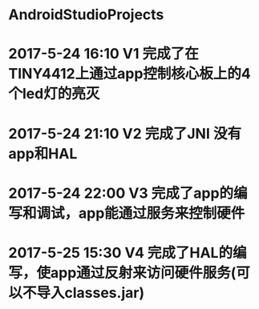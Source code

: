 # AndroidStudioProjects
#
# 2017-5-24  16:10  V1  完成了在TINY4412上通过app控制核心板上的4个led灯的亮灭
#
# 2017-5-24  21:10  V2  完成了JNI 没有app和HAL
#
# 2017-5-24  22:00  V3  完成了app的编写和调试，app能通过服务来控制硬件
#
# 2017-5-25  15:30  V4  完成了HAL的编写，使app通过反射来访问硬件服务(可以不导入classes.jar)
